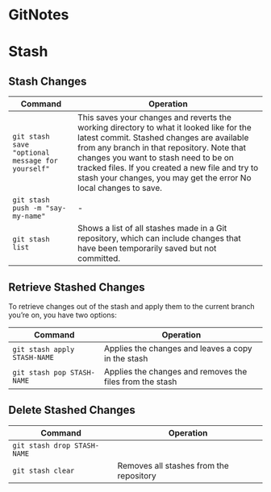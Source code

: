 # GitNotes
# Stash
## Stash Changes

| Command  | Operation |
| ------------- | ------------- |
| `git stash save "optional message for yourself"` | This saves your changes and reverts the working directory to what it looked like for the latest commit. Stashed changes are available from any branch in that repository.  Note that changes you want to stash need to be on tracked files. If you created a new file and try to stash your changes, you may get the error No local changes to save.|
| `git stash push -m "say-my-name"` | - |
| `git stash list`  |  Shows a list of all stashes made in a Git repository, which can include changes that have been temporarily saved but not committed.  |

## Retrieve Stashed Changes

To retrieve changes out of the stash and apply them to the current branch you’re on, you have two options:

| Command  | Operation |
| ------------- | ------------- |
| `git stash apply STASH-NAME`  | Applies the changes and leaves a copy in the stash  |
| `git stash pop STASH-NAME`  | Applies the changes and removes the files from the stash  |

## Delete Stashed Changes
| Command  | Operation |
| ------------- | ------------- |
| `git stash drop STASH-NAME`  |   |
| `git stash clear`  | Removes all stashes from the repository  |



